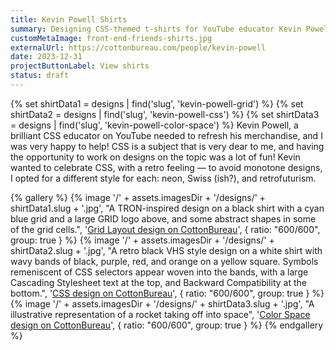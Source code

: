 ```yaml
---
title: Kevin Powell Shirts
summary: Designing CSS-themed t-shirts for YouTube educator Kevin Powell
customMetaImage: front-end-friends-shirts.jpg
externalUrl: https://cottonbureau.com/people/kevin-powell
date: 2023-12-31
projectButtonLabel: View shirts
status: draft
---
```


{% set shirtData1 = designs | find('slug', 'kevin-powell-grid') %}
{% set shirtData2 = designs | find('slug', 'kevin-powell-css') %}
{% set shirtData3 = designs | find('slug', 'kevin-powell-color-space') %}
Kevin Powell, a brilliant CSS educator on YouTube needed to refresh his merchandise, and I was very happy to help! CSS is a subject that is very dear to me, and having the opportunity to work on designs on the topic was a lot of fun! Kevin wanted to celebrate CSS, with a retro feeling — to avoid monotone designs, I opted for a different style for each: neon, Swiss (ish?), and retrofuturism.

{% gallery %}
{% image '/' + assets.imagesDir + '/designs/' + shirtData1.slug + '.jpg', "A TRON-inspired design on a black shirt with a cyan blue grid and a large GRID logo above, and some abstract shapes in some of the grid cells.", '<a href="'+shirtData1.links.CottonBureau+'">Grid Layout design on CottonBureau</a>', { ratio: "600/600", group: true } %}
{% image '/' + assets.imagesDir + '/designs/' + shirtData2.slug + '.jpg', "A retro black VHS style design on a white shirt with wavy bands of black, purple, red, and orange on a yellow square. Symbols remeniscent of CSS selectors appear woven into the bands, with a large Cascading Stylesheet text at the top, and Backward Compatibility at the bottom.", '<a href="'+shirtData2.links.CottonBureau+'">CSS design on CottonBureau</a>', { ratio: "600/600", group: true } %}
{% image '/' + assets.imagesDir + '/designs/' + shirtData3.slug + '.jpg', "A illustrative representation of a rocket taking off into space", '<a href="'+shirtData3.links.CottonBureau+'">Color Space design on CottonBureau</a>', { ratio: "600/600", group: true } %}
{% endgallery %}
